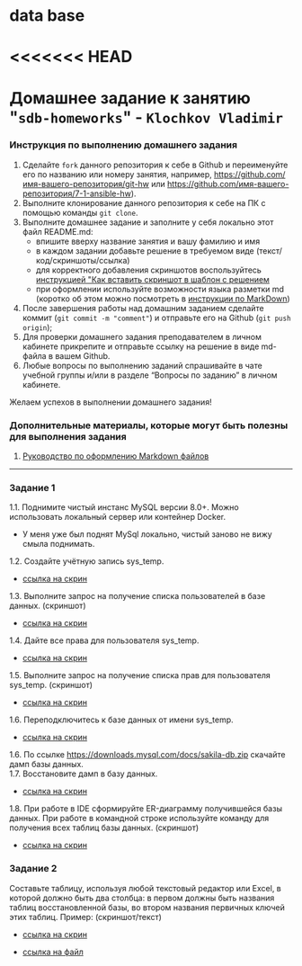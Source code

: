 # data base
<<<<<<< HEAD
=======
# Домашнее задание к занятию "`sdb-homeworks`" - `Klochkov Vladimir`


### Инструкция по выполнению домашнего задания

   1. Сделайте `fork` данного репозитория к себе в Github и переименуйте его по названию или номеру занятия, например, https://github.com/имя-вашего-репозитория/git-hw или  https://github.com/имя-вашего-репозитория/7-1-ansible-hw).
   2. Выполните клонирование данного репозитория к себе на ПК с помощью команды `git clone`.
   3. Выполните домашнее задание и заполните у себя локально этот файл README.md:
      - впишите вверху название занятия и вашу фамилию и имя
      - в каждом задании добавьте решение в требуемом виде (текст/код/скриншоты/ссылка)
      - для корректного добавления скриншотов воспользуйтесь [инструкцией "Как вставить скриншот в шаблон с решением](https://github.com/netology-code/sys-pattern-homework/blob/main/screen-instruction.md)
      - при оформлении используйте возможности языка разметки md (коротко об этом можно посмотреть в [инструкции  по MarkDown](https://github.com/netology-code/sys-pattern-homework/blob/main/md-instruction.md))
   4. После завершения работы над домашним заданием сделайте коммит (`git commit -m "comment"`) и отправьте его на Github (`git push origin`);
   5. Для проверки домашнего задания преподавателем в личном кабинете прикрепите и отправьте ссылку на решение в виде md-файла в вашем Github.
   6. Любые вопросы по выполнению заданий спрашивайте в чате учебной группы и/или в разделе “Вопросы по заданию” в личном кабинете.
   
Желаем успехов в выполнении домашнего задания!
   
### Дополнительные материалы, которые могут быть полезны для выполнения задания

1. [Руководство по оформлению Markdown файлов](https://gist.github.com/Jekins/2bf2d0638163f1294637#Code)

---

### Задание 1

1.1. Поднимите чистый инстанс MySQL версии 8.0+. Можно использовать локальный сервер или контейнер Docker.  
* У меня уже был поднят MySql локально, чистый заново не вижу смыла поднимать.  

1.2. Создайте учётную запись sys_temp.

* [ссылка на скрин](https://github.com/Klochkov777/DB777/blob/master/screens/1.2.png)

1.3. Выполните запрос на получение списка пользователей в базе данных. (скриншот)  

* [ссылка на скрин](https://github.com/Klochkov777/DB777/blob/master/screens/1.3.png)

1.4. Дайте все права для пользователя sys_temp.  

* [ссылка на скрин](https://github.com/Klochkov777/DB777/blob/master/screens/1.4.png)

1.5. Выполните запрос на получение списка прав для пользователя sys_temp. (скриншот)  

* [ссылка на скрин](https://github.com/Klochkov777/DB777/blob/master/screens/1.5.png)

1.6. Переподключитесь к базе данных от имени sys_temp.  

* [ссылка на скрин](https://github.com/Klochkov777/DB777/blob/master/screens/1.6.png)

1.6. По ссылке https://downloads.mysql.com/docs/sakila-db.zip скачайте дамп базы данных.  
1.7. Восстановите дамп в базу данных.  

* [ссылка на скрин](https://github.com/Klochkov777/DB777/blob/master/screens/1.7.png)


1.8. При работе в IDE сформируйте ER-диаграмму получившейся базы данных. При работе в командной строке используйте команду для получения всех таблиц базы данных. (скриншот)  

* [ссылка на скрин](https://github.com/Klochkov777/DB777/blob/master/screens/1.8.png)



### Задание 2

Составьте таблицу, используя любой текстовый редактор или Excel, в которой должно быть два столбца: в первом должны быть названия таблиц восстановленной базы, во втором названия первичных ключей этих таблиц. Пример: (скриншот/текст)  

* [ссылка на скрин](https://github.com/Klochkov777/DB777/blob/master/screens/2.png)

* [ссылка на файл](https://github.com/Klochkov777/DB777/blob/master/task2.ods)



